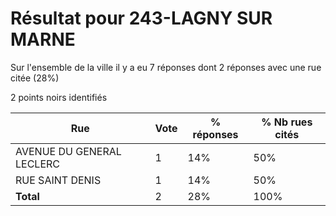 # Résultat pour 243-LAGNY SUR MARNE

Sur l'ensemble de la ville il y a eu 7 réponses dont 2 réponses avec une rue citée (28%)

2 points noirs identifiés

| Rue | Vote | % réponses | % Nb rues cités|
|-----|------|------------|----------------|
| AVENUE DU GENERAL LECLERC | 1 | 14% | 50%|
| RUE SAINT DENIS | 1 | 14% | 50%|
| **Total** | 2 | 28% | 100%|
